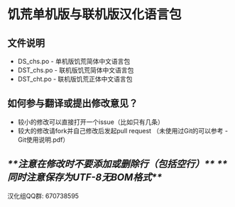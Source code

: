 # 饥荒单机版与联机版汉化语言包

## 文件说明

-	DS_chs.po - 单机版饥荒简体中文语言包
-	DST_chs.po - 联机版饥荒简体中文语言包
-	DST_cht.po - 联机版饥荒正体中文语言包

## 如何参与翻译或提出修改意见？

-	较小的修改可以直接打开一个issue（比如只有几条）
-	较大的修改请fork并自己修改后发起pull request
（未使用过Git的可以参考 - Git使用说明.pdf）

*\*\*注意在修改时不要添加或删除行（包括空行）\*\**
*\*\*同时注意保存为UTF-8无BOM格式\*\**
-------------------------------

汉化组QQ群: 670738595
